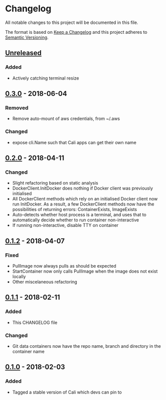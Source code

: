 # Changelog
All notable changes to this project will be documented in this file.

The format is based on [Keep a Changelog](http://keepachangelog.com/en/1.0.0/)
and this project adheres to [Semantic Versioning](http://semver.org/spec/v2.0.0.html).

[Unreleased]: https://github.com/skybet/cali/compare/v0.3.0...master
## [Unreleased]

### Added
- Actively catching terminal resize

[0.3.0]:      https://github.com/skybet/cali/compare/v0.2.0...v0.3.0
## [0.3.0] - 2018-06-04

### Removed
- Remove auto-mount of aws credentials, from ~/.aws

### Changed
- expose cli.Name such that Cali apps can get their own name

[0.2.0]:      https://github.com/skybet/cali/compare/v0.1.2...v0.2.0
## [0.2.0] - 2018-04-11
### Changed
- Slight refactoring based on static analysis
- DockerClient.InitDocker does nothing if Docker client was previously initialised
- All DockerClient methods which rely on an initialised Docker client now run InitDocker. As a result, a few DockerClient methods now have the possibilities of returning errors: ContainerExists, ImageExists
- Auto-detects whether host process is a terminal, and uses that to automatically decide whether to run container non-interactive
- If running non-interactive, disable TTY on container

[0.1.2]:      https://github.com/skybet/cali/compare/v0.1.1...v0.1.2
## [0.1.2] - 2018-04-07
### Fixed
- PullImage now always pulls as should be expected
- StartContainer now only calls PullImage when the image does not exist locally
- Other miscelaneous refactoring

[0.1.1]:      https://github.com/skybet/cali/compare/v0.1.0...v0.1.1
## [0.1.1] - 2018-02-11
### Added
- This CHANGELOG file

### Changed
- Git data containers now have the repo name, branch and directory in the container name


[0.1.0]:      https://github.com/skybet/cali/compare/init...v0.1.0
## [0.1.0] - 2018-02-03
### Added
- Tagged a stable version of Cali which devs can pin to
